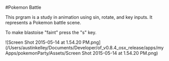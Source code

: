 #Pokemon Battle 

This prgram is a study in animation using sin, rotate, and key inputs. It represents a Pokemon battle scene. 

To make blastoise "faint" press the "s" key. 


![Screen Shot 2015-05-14 at 1.54.20 PM.png](/Users/austinkelley/Documents/Developer/of_v0.8.4_osx_release/apps/myApps/pokemonParty/Assets/Screen Shot 2015-05-14 at 1.54.20 PM.png)
